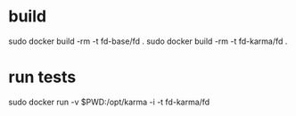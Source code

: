 # build

sudo docker build -rm -t fd-base/fd .
sudo docker build -rm -t fd-karma/fd .

# run tests
sudo docker run -v $PWD:/opt/karma -i -t fd-karma/fd
